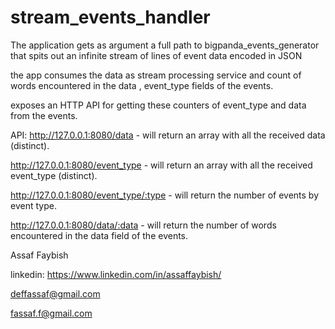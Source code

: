 # stream_events_handler
The application gets as argument a full path to bigpanda_events_generator that spits out an infinite stream of lines of event data encoded in JSON

the app consumes the data as stream processing service and count of words encountered in the data , event_type fields of the events.

exposes an HTTP API for getting these counters of event_type and data from the events.


API:
http://127.0.0.1:8080/data  - will return an array with all the received data (distinct).

http://127.0.0.1:8080/event_type  - will return an array with all the received event_type (distinct).

http://127.0.0.1:8080/event_type/:type  - will return the number of events by event type.

http://127.0.0.1:8080/data/:data  - will return the number of words encountered in the data field of the events.


Assaf Faybish

linkedin: https://www.linkedin.com/in/assaffaybish/

deffassaf@gmail.com

fassaf.f@gmail.com
